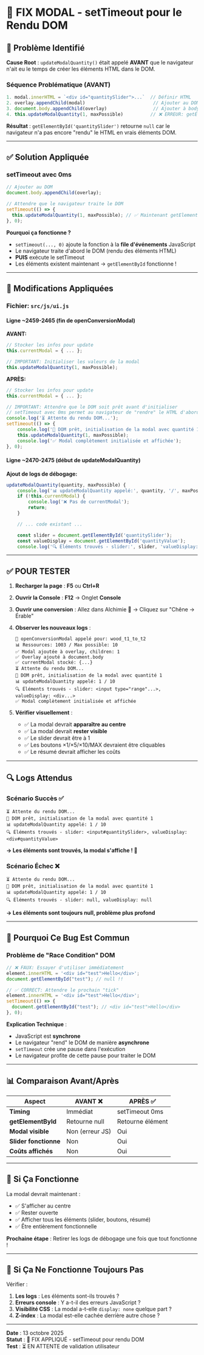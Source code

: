 # 🔧 FIX MODAL - setTimeout pour le Rendu DOM

## 🎯 Problème Identifié

**Cause Root** : `updateModalQuantity()` était appelé **AVANT** que le navigateur n'ait eu le temps de créer les éléments HTML dans le DOM.

### Séquence Problématique (AVANT)

```javascript
1. modal.innerHTML = `<div id="quantitySlider">...`  // Définir HTML
2. overlay.appendChild(modal)                         // Ajouter au DOM
3. document.body.appendChild(overlay)                 // Ajouter à body
4. this.updateModalQuantity(1, maxPossible)          // ❌ ERREUR: getElementById retourne null !
```

**Résultat** : `getElementById('quantitySlider')` retourne `null` car le navigateur n'a pas encore "rendu" le HTML en vrais éléments DOM.

---

## ✅ Solution Appliquée

### setTimeout avec 0ms

```javascript
// Ajouter au DOM
document.body.appendChild(overlay);

// Attendre que le navigateur traite le DOM
setTimeout(() => {
  this.updateModalQuantity(1, maxPossible); // ✅ Maintenant getElementById fonctionne !
}, 0);
```

**Pourquoi ça fonctionne ?**

- `setTimeout(..., 0)` ajoute la fonction à la **file d'événements** JavaScript
- Le navigateur traite d'abord le DOM (rendu des éléments HTML)
- **PUIS** exécute le setTimeout
- Les éléments existent maintenant → `getElementById` fonctionne !

---

## 📝 Modifications Appliquées

### Fichier: `src/js/ui.js`

#### Ligne ~2459-2465 (fin de openConversionModal)

**AVANT:**

```javascript
// Stocker les infos pour update
this.currentModal = { ... };

// IMPORTANT: Initialiser les valeurs de la modal
this.updateModalQuantity(1, maxPossible);
```

**APRÈS:**

```javascript
// Stocker les infos pour update
this.currentModal = { ... };

// IMPORTANT: Attendre que le DOM soit prêt avant d'initialiser
// setTimeout avec 0ms permet au navigateur de "rendre" le HTML d'abord
console.log('⏳ Attente du rendu DOM...');
setTimeout(() => {
    console.log('🔄 DOM prêt, initialisation de la modal avec quantité 1');
    this.updateModalQuantity(1, maxPossible);
    console.log('✅ Modal complètement initialisée et affichée');
}, 0);
```

#### Ligne ~2470-2475 (début de updateModalQuantity)

**Ajout de logs de débogage:**

```javascript
updateModalQuantity(quantity, maxPossible) {
    console.log('📊 updateModalQuantity appelé:', quantity, '/', maxPossible);
    if (!this.currentModal) {
        console.log('❌ Pas de currentModal');
        return;
    }

    // ... code existant ...

    const slider = document.getElementById('quantitySlider');
    const valueDisplay = document.getElementById('quantityValue');
    console.log('🔍 Éléments trouvés - slider:', slider, 'valueDisplay:', valueDisplay);
```

---

## ✅ POUR TESTER

1. **Recharger la page** : **F5** ou **Ctrl+R**

2. **Ouvrir la Console** : **F12** → Onglet **Console**

3. **Ouvrir une conversion** : Allez dans Alchimie 🧪 → Cliquez sur "Chêne → Érable"

4. **Observer les nouveaux logs** :

   ```
   🧪 openConversionModal appelé pour: wood_t1_to_t2
   📊 Ressources: 1003 / Max possible: 10
   ✅ Modal ajoutée à overlay, children: 1
   ✅ Overlay ajouté à document.body
   ✅ currentModal stocké: {...}
   ⏳ Attente du rendu DOM...
   🔄 DOM prêt, initialisation de la modal avec quantité 1
   📊 updateModalQuantity appelé: 1 / 10
   🔍 Éléments trouvés - slider: <input type="range"...>, valueDisplay: <div...>
   ✅ Modal complètement initialisée et affichée
   ```

5. **Vérifier visuellement** :
   - ✅ La modal devrait **apparaître au centre**
   - ✅ La modal devrait **rester visible**
   - ✅ Le slider devrait être à 1
   - ✅ Les boutons ×1/×5/×10/MAX devraient être cliquables
   - ✅ Le résumé devrait afficher les coûts

---

## 🔍 Logs Attendus

### Scénario Succès ✅

```
⏳ Attente du rendu DOM...
🔄 DOM prêt, initialisation de la modal avec quantité 1
📊 updateModalQuantity appelé: 1 / 10
🔍 Éléments trouvés - slider: <input#quantitySlider>, valueDisplay: <div#quantityValue>
```

**→ Les éléments sont trouvés, la modal s'affiche ! 🎉**

### Scénario Échec ❌

```
⏳ Attente du rendu DOM...
🔄 DOM prêt, initialisation de la modal avec quantité 1
📊 updateModalQuantity appelé: 1 / 10
🔍 Éléments trouvés - slider: null, valueDisplay: null
```

**→ Les éléments sont toujours null, problème plus profond**

---

## 🎯 Pourquoi Ce Bug Est Commun

### Problème de "Race Condition" DOM

```javascript
// ❌ FAUX: Essayer d'utiliser immédiatement
element.innerHTML = '<div id="test">Hello</div>';
document.getElementById("test"); // null !!

// ✅ CORRECT: Attendre le prochain "tick"
element.innerHTML = '<div id="test">Hello</div>';
setTimeout(() => {
  document.getElementById("test"); // <div id="test">Hello</div>
}, 0);
```

**Explication Technique** :

- JavaScript est **synchrone**
- Le navigateur "rend" le DOM de manière **asynchrone**
- `setTimeout` crée une pause dans l'exécution
- Le navigateur profite de cette pause pour traiter le DOM

---

## 📊 Comparaison Avant/Après

| Aspect                | AVANT ❌        | APRÈS ✅         |
| --------------------- | --------------- | ---------------- |
| **Timing**            | Immédiat        | setTimeout 0ms   |
| **getElementById**    | Retourne null   | Retourne élément |
| **Modal visible**     | Non (erreur JS) | Oui              |
| **Slider fonctionne** | Non             | Oui              |
| **Coûts affichés**    | Non             | Oui              |

---

## 🚀 Si Ça Fonctionne

La modal devrait maintenant :

- ✅ S'afficher au centre
- ✅ Rester ouverte
- ✅ Afficher tous les éléments (slider, boutons, résumé)
- ✅ Être entièrement fonctionnelle

**Prochaine étape** : Retirer les logs de débogage une fois que tout fonctionne !

---

## 🐛 Si Ça Ne Fonctionne Toujours Pas

Vérifier :

1. **Les logs** : Les éléments sont-ils trouvés ?
2. **Erreurs console** : Y a-t-il des erreurs JavaScript ?
3. **Visibilité CSS** : La modal a-t-elle `display: none` quelque part ?
4. **Z-index** : La modal est-elle cachée derrière autre chose ?

---

**Date** : 13 octobre 2025  
**Statut** : 🔧 FIX APPLIQUÉ - setTimeout pour rendu DOM  
**Test** : ⏳ EN ATTENTE de validation utilisateur
